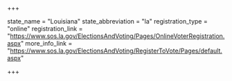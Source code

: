 +++

state_name = "Louisiana"
state_abbreviation = "la"
registration_type = "online"
registration_link = "https://www.sos.la.gov/ElectionsAndVoting/Pages/OnlineVoterRegistration.aspx"
more_info_link = "https://www.sos.la.gov/ElectionsAndVoting/RegisterToVote/Pages/default.aspx"

+++